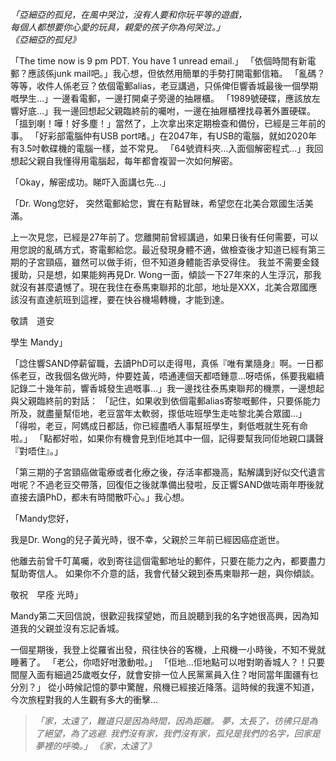 *「亞細亞的孤兒，在風中哭泣，沒有人要和你玩平等的遊戲，*  
*每個人都想要你心愛的玩具，親愛的孩子你為何哭泣。」*  
*《亞細亞的孤兒》*

「The time now is 9 pm PDT. You have 1 unread email.」
「依個時間有新電郵？應該係junk mail吧。」我心想，但依然用簡單的手勢打開電郵信箱。
「亂碼？等等，收件人係老豆？依個電郵alias，老豆講過，只係俾佢響香城最後一個學期嘅學生…」一邊看電郵，一邊打開桌子旁邊的抽屜櫃。
「1989號硬碟，應該放左響好底…」我一邊回想起父親臨終前的囑咐，一邊在抽屜櫃裡找尋著外置硬碟。
「搵到喇！嘩！好多塵！」當然了，上次拿出來定期檢查和備份，已經是三年前的事。
「好彩部電腦仲有USB port啫。」在2047年，有USB的電腦，就如2020年有3.5吋軟碟機的電腦一樣，並不常見。
「64號資料夾…入面個解密程式…」我回想起父親自我懂得用電腦起，每年都會複習一次如何解密。

「Okay，解密成功。睇吓入面講乜先…」

「Dr. Wong您好，
突然電郵給您，實在有點冒昧，希望您在北美合眾國生活美滿。

上一次見您，已經是27年前了。您離開前曾經講過，如果日後有任何需要，可以用您說的亂碼方式，寄電郵給您。最近發現身體不適，做檢查後才知道已經有第三期的子宮頸癌，雖然可以做手術，但不知道身體能否承受得住。
我並不需要金錢援助，只是想，如果能夠再見Dr. Wong一面，傾談一下27年來的人生浮沉，那我就沒有甚麼遺憾了。現在我住在泰馬柬聯邦的北部，地址是XXX，北美合眾國應該沒有直達航班到這裡，要在快谷機場轉機，才能到達。

敬請　道安

學生
Mandy」

「諗住響SAND停薪留職，去讀PhD可以走得甩，真係『唯有業隨身』啊。一日都係老豆，改我個名做光時，仲要姓黃，唔通連個天都唔鍾意…呀唔係，係要我繼續記錄二十幾年前，響香城發生過嘅事…」我一邊找往泰馬柬聯邦的機票，一邊想起與父親臨終前的對話：
「記住，如果收到依個電郵alias寄黎嘅郵件，只要係能力所及，就盡量幫佢地，老豆當年太軟弱，揼低咗班學生走咗黎北美合眾國…」
「得啦，老豆，阿媽成日都話，你已經盡哂人事幫班學生，剩低嘅就生死有命啦。」
「點都好啦，如果你有機會見到佢地其中一個，記得要幫我同佢地親口講聲『對唔住』。」

「第三期的子宮頸癌做電療或者化療之後，存活率都幾高，點解講到好似交代遺言咁呢？不過老豆交帶落，回復佢之後就準備出發啦，反正響SAND做咗兩年嘢後就直接去讀PhD，都未有時間散吓心。」我心想。

「Mandy您好，

我是Dr. Wong的兒子黃光時，很不幸，父親於三年前已經因癌症逝世。

他離去前曾千叮萬囑，收到寄往這個電郵地址的郵件，只要在能力之內，都要盡力幫助寄信人。
如果你不介意的話，我會代替父親到泰馬柬聯邦一趟，與你傾談。

敬祝　早痊
光時」

Mandy第二天回信說，很歡迎我探望她，而且說聽到我的名字她很高興，因為知道我的父親並沒有忘記香城。

一個星期後，我登上從羅省出發，飛往快谷的客機，上飛機一小時後，不知不覺就睡著了。
「老公，你唔好咁激動啦。」
「佢地…佢地點可以咁對啲香城人？！只要間屋入面有細過25歲嘅女仔，就會安排一位人民黨黨員入住？咁同當年圍疆有乜分別？」
從小時候記憶的夢中驚醒，飛機已經接近降落。這時候的我還不知道，今次旅程對我的人生觀有多大的衝擊…

>*「家，太遠了，難道只是因為時間，因為距離。*
>*夢，太長了，彷彿只是為了絕望，為了逃避.*
>*我們沒有家，我們沒有家，孤兒是我們的名字，回家是夢裡的呼喚。」*
>*《家，太遠了》*
